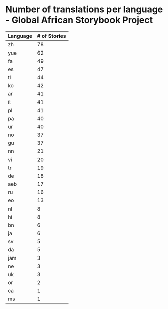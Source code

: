 # Number of translations per language - Global African Storybook Project

Language | # of Stories
-------- | ------------
zh | 78
yue | 62
fa | 49
es | 47
tl | 44
ko | 42
ar | 41
it | 41
pl | 41
pa | 40
ur | 40
no | 37
gu | 37
nn | 21
vi | 20
tr | 19
de | 18
aeb | 17
ru | 16
eo | 13
nl | 8
hi | 8
bn | 6
ja | 6
sv | 5
da | 5
jam | 3
ne | 3
uk | 3
or | 2
ca | 1
ms | 1
